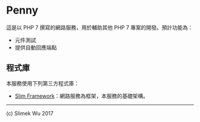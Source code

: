 Penny
=====

這是以 PHP 7 撰寫的網路服務，用於輔助其他 PHP 7 專案的開發。預計功能為：

- 元件測試
- 提供自動回應端點

程式庫
------
本服務使用下列第三方程式庫：
* [Slim Framework](https://www.slimframework.com/)：網路服務為框架，本服務的基礎架構。

----
(c) Slimek Wu 2017
